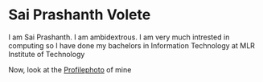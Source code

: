 # Sai Prashanth Volete

I am  Sai Prashanth. I am ambidextrous. I am very much intrested in computing so I have done my bachelors in Information Technology at MLR Institute of Technology

Now, look at the 
[Profilephoto](Profilephoto.jpeg)
of mine
